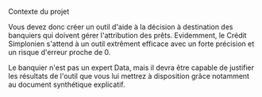 Contexte du projet

Vous devez donc créer un outil d'aide à la décision à destination des banquiers qui doivent gérer l'attribution des prêts. Evidemment, le Crédit Simplonien s'attend à un outil extrêment efficace avec un forte précision et un risque d'erreur proche de 0.

Le banquier n'est pas un expert Data, mais il devra être capable de justifier les résultats de l'outil que vous lui mettrez à disposition grâce notamment au document synthétique explicatif.
